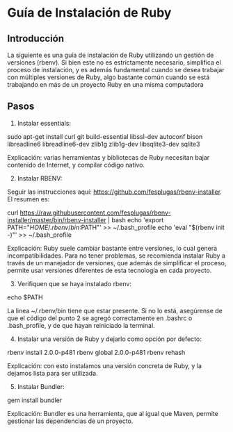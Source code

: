 Guía de Instalación de Ruby
===========================

Introducción
------------

La siguiente es una guía de instalación de Ruby utilizando un gestión de versiones (rbenv). Si bien este no es estrictamente necesario, simplifica el proceso de instalación, y es además fundamental cuando se desea trabajar con múltiples versiones de Ruby, algo bastante común cuando se está trabajando en más de un proyecto Ruby en una misma computadora

Pasos
-----

1. Instalar essentials:

sudo apt-get install curl git build-essential libssl-dev autoconf bison libreadline6 libreadline6-dev zlib1g zlib1g-dev libsqlite3-dev sqlite3

Explicación: varias herramientas y bibliotecas de Ruby necesitan bajar contenido de Internet, y compilar código nativo.

2. Instalar RBENV:

Seguir las instrucciones aquí: <https://github.com/fesplugas/rbenv-installer>. El resumen es:

curl <https://raw.githubusercontent.com/fesplugas/rbenv-installer/master/bin/rbenv-installer> | bash echo 'export PATH="$HOME/.rbenv/bin:$PATH"' &gt;&gt; ~/.bash\_profile echo 'eval "$(rbenv init -)"' &gt;&gt; ~/.bash\_profile

Explicación: Ruby suele cambiar bastante entre versiones, lo cual genera incompatibilidades. Para no tener problemas, se recomienda instalar Ruby a través de un manejador de versiones, que además de simplificar el proceso, permite usar versiones diferentes de esta tecnología en cada proyecto.

3. Verifiquen que se haya instalado rbenv:

echo $PATH

La linea ~/.rbenv/bin tiene que estar presente. Si no lo está, asegúrense de que el código del punto 2 se agregó correctamente en .bashrc o .bash\_profile, y de que hayan reiniciado la terminal.

4. Instalar una versión de Ruby y dejarlo como opción por defecto:

rbenv install 2.0.0-p481 rbenv global 2.0.0-p481 rbenv rehash

Explicación: con esto instalamos una versión concreta de Ruby, y la dejamos lista para ser utilizada.

5. Instalar Bundler:

gem install bundler

Explicación: Bundler es una herramienta, que al igual que Maven, permite gestionar las dependencias de un proyecto.
